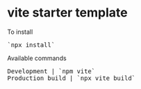 # vite starter template

To install
<pre>
`npx install`
</pre>

Available commands
<pre>
Development | `npm vite` 
Production build | `npx vite build`  
</pre>
